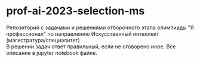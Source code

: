 # prof-ai-2023-selection-ms
Репозиторий с задачами и решениями отборочного этапа олимпиады "Я профессионал" по направлению Искусственный интеллект (магистратура/специалитет)  
В решении задач ответ правильный, если не оговорено иное. Все описание в jupyter notebook файле.
